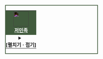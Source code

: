 <div style="width:min-content;border:2px solid #415B3D;">
<table style="width:300px;text-align:center;border:none;">
    <tr>
        <td colspan="6" style="background-color:#415B3D;"><img src="https://idzogy.github.io/wiki/imgs/저민족_상징.svg" style="width:50px;filter: invert();"><br><span><b><a href="?title=저민족" style="color:#fff;">저민족</a></b></span></td>
    </tr>
    <tr><td style="padding:0;">
        <details>
        <summary><div class="td" style="border-bottom:1px solid var(--vapour);"><b>[펼치기 · 접기]</b></div></summary>
        <table>
        <tr>
            <td colspan="6">넝쿨같이 단결하여 잎맥처럼 뻗쳐나가라.<br><small>-[[아이진]]</small></td>
        </tr>
        <tr>
            <th colspan="6"><b>대표</b></th>
        </tr>
        <tr>
            <td colspan="3"><small>신</small><br>[[아이진]]</td><td colspan="3"><small>문양</small><br>[[잎과 넝쿨]]</td>
        </tr>
        <tr>
            <th colspan="6"><b>문화</b></th>
        </tr>
        <tr>
            <td colspan="2"><small>신앙</small><br>[[머즈에]]</td><td colspan="2"><small>풍습</small><br>[[혈맥공양]]<small>([[엽도]])</small></td><td colspan="2"><small>언어</small><br>[[저언어]]</td>
        </tr>
        <tr>
            <th colspan="6"><b>역사</b></th>
        </tr>
        <tr>
            <td colspan="3">[[르커숄]]</td><td colspan="3">[[저왕국]]</td>
        </tr>
        <tr>
            <th colspan="6"><b>지역</b></th>
        </tr>
        <tr>
            <td colspan="6">[[르보흠]], [[르커숄]] 등</td>
        </tr>
        </table>
        </details>
    </td></tr>
</table>
</div>